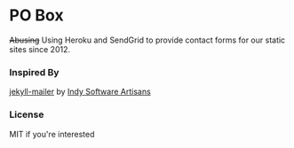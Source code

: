 # PO Box

<strike>Abusing</strike> Using Heroku and SendGrid to provide contact forms for
our static sites since 2012.

### Inspired By

[jekyll-mailer](https://github.com/indy-software-artisans/jekyll-mailer) by
[Indy Software Artisans](http://indysa.org/)

### License

MIT if you're interested
